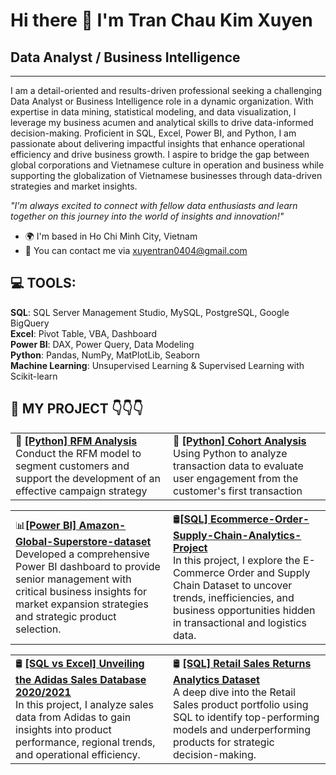 # Hi there 👋 I'm Tran Chau Kim Xuyen

## Data Analyst / Business Intelligence

---

I am a detail-oriented and results-driven professional seeking a challenging Data Analyst or Business Intelligence role in a dynamic organization. With expertise in data mining, statistical modeling, and data visualization, I leverage my business acumen and analytical skills to drive data-informed decision-making. Proficient in SQL, Excel, Power BI, and Python, I am passionate about delivering impactful insights that enhance operational efficiency and drive business growth. I aspire to bridge the gap between global corporations and Vietnamese culture in operation and business while supporting the globalization of Vietnamese businesses through data-driven strategies and market insights.

_"I'm always excited to connect with fellow data enthusiasts and learn together on this journey into the world of insights and innovation!"_

- 🌍 I'm based in Ho Chi Minh City, Vietnam  
- 📧 You can contact me via xuyentran0404@gmail.com

## 💻 TOOLS:

**SQL**: SQL Server Management Studio, MySQL, PostgreSQL, Google BigQuery  
**Excel**: Pivot Table, VBA, Dashboard  
**Power BI**: DAX, Power Query, Data Modeling  
**Python**: Pandas, NumPy, MatPlotLib, Seaborn  
**Machine Learning**: Unsupervised Learning & Supervised Learning with Scikit-learn

## 🔗 MY PROJECT 👇👇👇

<table>
  <tr>
    <td width="50%">
      🐍 <b><a href="https://github.com/xuyentran0404/Python_RFM_Analysis">[Python] RFM Analysis </a></b><br>
    Conduct the RFM model to segment customers and support the development of an effective campaign strategy
    </td>
    <td width="50%">
      🐍 <b><a href="https://github.com/xuyentran0404/Python_Cohort_Analysis">[Python] Cohort Analysis </a></b><br>
      Using Python to analyze transaction data to evaluate user engagement from the customer's first transaction
    </td>
  </tr>
</table>

<table>
  <tr>
    <td width="50%">
     📊<b><a href="https://github.com/xuyentran0404/Power-BI-Global-Superstore-dataset">[Power BI] Amazon-Global-Superstore-dataset</a></b><br>
      Developed a comprehensive Power BI dashboard to provide senior management with critical business insights for market expansion strategies and strategic product selection. 
    </td>
    <td width="50%">
     🛢️<b><a href="https://github.com/xuyentran0404/SQL-Ecommerce-Order-Supply-Chain-Analytics-Project">[SQL] Ecommerce-Order-Supply-Chain-Analytics-Project</a></b><br>
      In this project, I explore the E-Commerce Order and Supply Chain Dataset to uncover trends, inefficiencies, and business opportunities hidden in transactional and logistics data. 
    </td>
  </tr>
</table>

<table>
  <tr>
    <td width="50%">
    🛢️ <b><a href="https://github.com/xuyentran0404/SQL-Excel-Adidas-Sales-Performance-Insights">[SQL vs Excel] Unveiling the Adidas Sales Database 2020/2021</a></b><br>
      In this project, I analyze sales data from Adidas to gain insights into product performance, regional trends, and operational efficiency.  
    </td>
    <td width="50%">
      🛢️ <b><a href="https://github.com/xuyentran0404/SQL-Ad-hoc-Retail-Sales-Returns-Analytics-Dataset">[SQL] Retail Sales Returns Analytics Dataset</a></b><br>
      A deep dive into the Retail Sales product portfolio using SQL to identify top-performing models and underperforming products for strategic decision-making.
    </td>
  </tr>
</table>


